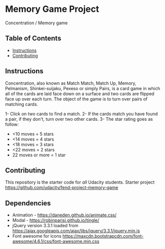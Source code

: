 # Memory Game Project
Concentration / Memory game
## Table of Contents

* [Instructions](#instructions)
* [Contributing](#contributing)

## Instructions
Concentration, also known as Match Match, Match Up, Memory, Pelmanism, Shinkei-suijaku, Pexeso
or simply Pairs, is a card game in which all of the cards are laid face down on a surface
and two cards are flipped face up over each turn. The object of the game is to turn over pairs of matching cards.

1- Click on two cards to find a match.
2- If the cards match you have found a pair, if they don't, turn over two other cards.
3- The star rating goes as follow:
  * <10 moves = 5 stars
  * <14 moves = 4 stars
  * <18 moves = 3 stars
  * <22 moves = 2 stars
  * 22 moves or more =   1 star
## Contributing

This repository is the starter code for _all_ Udacity students.
Starter project https://github.com/udacity/fend-project-memory-game
## Dependencies
 * Animation - https://daneden.github.io/animate.css/
 * Modal - https://robinparisi.github.io/tingle/
 * jQuery version 3.3.1 loaded from https://ajax.googleapis.com/ajax/libs/jquery/3.3.1/jquery.min.js
 * Font awesome for icons https://maxcdn.bootstrapcdn.com/font-awesome/4.6.1/css/font-awesome.min.css
